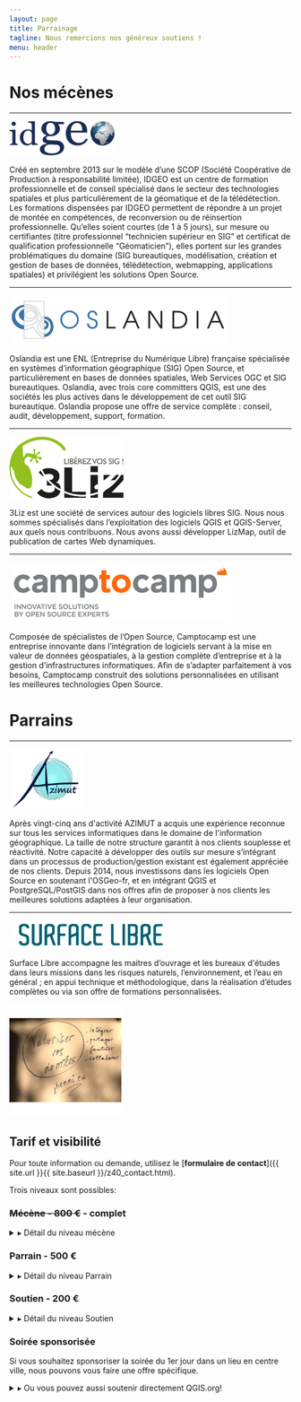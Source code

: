 ```yaml
---
layout: page
title: Parrainage
tagline: Nous remercions nos généreux soutiens !
menu: header
---
```


# Nos mécènes

---

[![IDGeo](/images/idgeo.png)](https://www.idgeo.fr)

Créé en septembre 2013 sur le modèle d’une SCOP (Société Coopérative de Production à responsabilité limitée), IDGEO est un centre de formation professionnelle et de conseil spécialisé dans le secteur des technologies spatiales et plus particulièrement de la géomatique et de la télédétection. Les formations dispensées par IDGEO permettent de répondre à un projet de montée en compétences, de reconversion ou de réinsertion professionnelle. Qu’elles soient courtes (de 1 à 5 jours), sur mesure ou certifiantes (titre professionnel “technicien supérieur en SIG” et certificat de qualification professionnelle “Géomaticien”), elles portent sur les grandes problématiques du domaine (SIG bureautiques, modélisation, création et gestion de bases de données, télédétection, webmapping, applications spatiales) et privilégient les solutions Open Source.

---

[![Oslandia](/images/oslandia_rectangle.png)](http://oslandia.com/fr/home/)

Oslandia est une ENL (Entreprise du Numérique Libre) française spécialisée en systèmes d’information géographique (SIG) Open Source, et particulièrement en bases de données spatiales, Web Services OGC et SIG bureautiques. Oslandia, avec trois core committers QGIS, est une des sociétés les plus actives dans le développement de cet outil SIG bureautique. Oslandia propose une offre de service complète : conseil, audit, développement, support, formation.

---

[![3Liz](/images/3liz.png)](https://www.3liz.com/)

3Liz est une société de services autour des logiciels libres SIG. Nous nous sommes spécialisés dans l’exploitation des logiciels QGIS et QGIS-Server, aux quels nous contribuons. Nous avons aussi développer LizMap, outil de publication de cartes Web dynamiques.

---

[![Camptocamp](/images/camptocamp.png)](https://www.camptocamp.com/)

Composée de spécialistes de l’Open Source, Camptocamp est une entreprise innovante dans l’intégration de logiciels servant à la mise en valeur de données géospatiales, à la gestion complète d’entreprise et à la gestion d’infrastructures informatiques. Afin de s’adapter parfaitement à vos besoins, Camptocamp construit des solutions personnalisées en utilisant les meilleures technologies Open Source.



# Parrains

---

[![Azimut](/images/azimut.png)](https://www.azimut.fr)

Après vingt-cinq ans d'activité AZIMUT a acquis une expérience reconnue sur tous les services informatiques dans le domaine de l'information géographique. La taille de notre structure garantit à nos clients souplesse et réactivité.
Notre capacité à développer des outils sur mesure s’intégrant  dans un processus de production/gestion existant est également appréciée de nos clients.
Depuis 2014, nous investissons dans les logiciels Open Source en soutenant l'OSGeo-fr,  et en intégrant QGIS et PostgreSQL/PostGIS dans nos offres afin de proposer à nos clients les meilleures solutions adaptées à leur organisation.


---

[![Surface Libre](/images/surfacelibre.png)](http://www.surfacelibre.fr)

Surface Libre accompagne les maitres d’ouvrage et les bureaux d'études dans leurs missions dans les risques naturels, l’environnement, et l’eau en général ; en appui technique et méthodologique, dans la réalisation d’études complètes ou via son offre de formations personnalisées. 


[![JHemmi](/images/jhemmi.png)](http://jhemmi.eu)



## Tarif et visibilité

Pour toute information ou demande, utilisez le [**formulaire de contact**]({{ site.url }}{{ site.baseurl }}/z40_contact.html).

Trois niveaux sont possibles:

    
### ~~Mécène - 800 €~~ - complet

<details><summary>▸ Détail du niveau mécène</summary><p>

<ul style="padding-left:40px">
    <li>Montant : 800 € HT</li>
    <li>Limité à 4 mécènes</li>
    <ul style="padding-left:40px">
        <li> 3 inscriptions incluses</li>
        <li>Totem dans la salle principale (à fournir)</li>
        <li>Logo et citation pendant l'événement</li>
        <li>Logo, lien et présentation de l'organisme sur le site web</li>
        <li>Logo, lien et courte présentation sur le programme</li>
        <li>Citation dans les communiqués de presse</li>
        <li>Maintien du logo et du lien vers l'organisme sur la page du site de l'événement "Nos précédents soutiens"</li>
        <li>Autorisation d'utilisation de l'image badge "SEMINAIRE UTILISATEURS QGIS MÉCÈNE 2019"</li>
    </ul>
</ul>
</p></details>


### Parrain - 500 €

<details><summary>▸ Détail du niveau Parrain</summary><p>

<ul style="padding-left:40px">
    <li>Montant : 500 € HT</li>
    <li>Pas de limite</li>
    <ul style="padding-left:40px">
        <li>2 inscriptions incluses</li>
        <li>Logo et citation pendant l'événement</li>
        <li>Logo, lien et présentation de l'organisme sur le site web</li>
        <li>Logo sur le programme</li>
        <li>Maintien du logo et du lien vers l'organisme sur la page du site de l'événement "Nos précédents soutiens"</li>
        <li>Autorisation d'utilisation de l'image badge "SEMINAIRE UTILISATEURS QGIS PARRAIN 2019"</li>
    </ul>
</ul>
</p></details>

### Soutien - 200 €

<details><summary>▸ Détail du niveau Soutien</summary><p>

<ul style="padding-left:40px">
    <li>Montant : 200 € HT</li>
    <li>Pas de limite</li>
    <ul style="padding-left:40px">
        <li>1 inscriptions incluses</li>
        <li>Logo et lien sur le site web</li>
        <li>Maintien du logo et du lien vers l'organisme sur la page du site de l'événement "Nos précédents soutiens"</li>
    </ul>
</ul>

</p></details>

### Soirée sponsorisée 

Si vous souhaitez sponsoriser la soirée du 1er jour dans un lieu en centre ville, nous pouvons vous faire une offre spécifique.

<details><summary>▸ Ou vous pouvez aussi soutenir directement QGIS.org!</summary><p>

<p><a href="https://www.qgis.org">QGIS.org</a> est l’association internationale qui gère les fonds issus des dons et sponsoring directs autour de QGIS. L’OSGEO-fr héberge le <a href="http://osgeo.asso.fr/content/project/qgis-user-fr/">groupe utilisateur QGIS Fr</a> qui est affilié à QGIS.org.</p>

<p>Une donation ou un sponsoring direct à QGIS.org permet de financer</p>
<ul>
  <li>des développeurs pour des tâches de maintenance à chaque version</li>
  <li>les serveurs et maintenance associées</li>
  <li>les rencontres communautaires QGIS internationales</li>
</ul>

<p>Pour contribuer, c’est</p>

<ul>
  <li>
    <p>par ici <a href="https://www.qgis.org/fr/site/getinvolved/donations.html">https://www.qgis.org/fr/site/getinvolved/donations.html</a></p>
  </li>
  <li>
    <p>ou encore en achetant t-shirt, mug ou autre goodies sur le <a href="https://shop.spreadshirt.net/qgis/">shop</a></p>
  </li>
</ul>

<p><strong>Note:</strong> Ces dons sont indépendants de l’organisation des journées QGIS Francophone, mais c’est bien quand même!</p>

</p></details>



